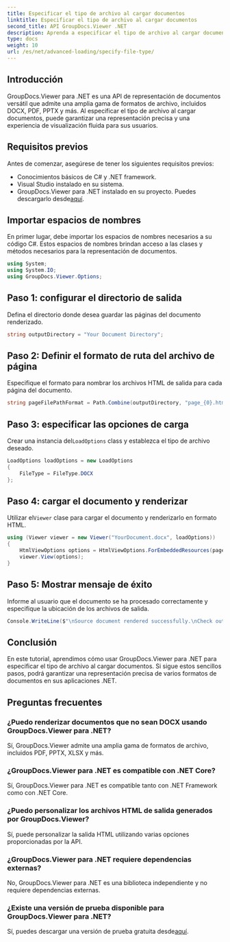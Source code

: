 ```yaml
---
title: Especificar el tipo de archivo al cargar documentos
linktitle: Especificar el tipo de archivo al cargar documentos
second_title: API GroupDocs.Viewer .NET
description: Aprenda a especificar el tipo de archivo al cargar documentos usando GroupDocs.Viewer para .NET. Represente varios formatos con precisión en sus aplicaciones .NET.
type: docs
weight: 10
url: /es/net/advanced-loading/specify-file-type/
---
```

## Introducción
GroupDocs.Viewer para .NET es una API de representación de documentos versátil que admite una amplia gama de formatos de archivo, incluidos DOCX, PDF, PPTX y más. Al especificar el tipo de archivo al cargar documentos, puede garantizar una representación precisa y una experiencia de visualización fluida para sus usuarios.
## Requisitos previos
Antes de comenzar, asegúrese de tener los siguientes requisitos previos:
- Conocimientos básicos de C# y .NET framework.
- Visual Studio instalado en su sistema.
- GroupDocs.Viewer para .NET instalado en su proyecto. Puedes descargarlo desde[aquí](https://releases.groupdocs.com/viewer/net/).
##
## Importar espacios de nombres
En primer lugar, debe importar los espacios de nombres necesarios a su código C#. Estos espacios de nombres brindan acceso a las clases y métodos necesarios para la representación de documentos.
```csharp
using System;
using System.IO;
using GroupDocs.Viewer.Options;
```
## Paso 1: configurar el directorio de salida
Defina el directorio donde desea guardar las páginas del documento renderizado.
```csharp
string outputDirectory = "Your Document Directory";
```
## Paso 2: Definir el formato de ruta del archivo de página
Especifique el formato para nombrar los archivos HTML de salida para cada página del documento.
```csharp
string pageFilePathFormat = Path.Combine(outputDirectory, "page_{0}.html");
```
## Paso 3: especificar las opciones de carga
 Crear una instancia del`LoadOptions` class y establezca el tipo de archivo deseado.
```csharp
LoadOptions loadOptions = new LoadOptions
{
    FileType = FileType.DOCX
};
```
## Paso 4: cargar el documento y renderizar
 Utilizar el`Viewer` clase para cargar el documento y renderizarlo en formato HTML.
```csharp
using (Viewer viewer = new Viewer("YourDocument.docx", loadOptions))
{
    HtmlViewOptions options = HtmlViewOptions.ForEmbeddedResources(pageFilePathFormat);
    viewer.View(options);
}
```
## Paso 5: Mostrar mensaje de éxito
Informe al usuario que el documento se ha procesado correctamente y especifique la ubicación de los archivos de salida.
```csharp
Console.WriteLine($"\nSource document rendered successfully.\nCheck output in {outputDirectory}.");
```

## Conclusión
En este tutorial, aprendimos cómo usar GroupDocs.Viewer para .NET para especificar el tipo de archivo al cargar documentos. Si sigue estos sencillos pasos, podrá garantizar una representación precisa de varios formatos de documentos en sus aplicaciones .NET.
## Preguntas frecuentes
### ¿Puedo renderizar documentos que no sean DOCX usando GroupDocs.Viewer para .NET?
Sí, GroupDocs.Viewer admite una amplia gama de formatos de archivo, incluidos PDF, PPTX, XLSX y más.
### ¿GroupDocs.Viewer para .NET es compatible con .NET Core?
Sí, GroupDocs.Viewer para .NET es compatible tanto con .NET Framework como con .NET Core.
### ¿Puedo personalizar los archivos HTML de salida generados por GroupDocs.Viewer?
Sí, puede personalizar la salida HTML utilizando varias opciones proporcionadas por la API.
### ¿GroupDocs.Viewer para .NET requiere dependencias externas?
No, GroupDocs.Viewer para .NET es una biblioteca independiente y no requiere dependencias externas.
### ¿Existe una versión de prueba disponible para GroupDocs.Viewer para .NET?
Sí, puedes descargar una versión de prueba gratuita desde[aquí](https://releases.groupdocs.com/viewer/net/).